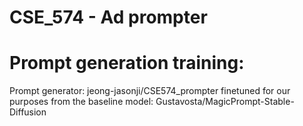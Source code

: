 # CSE_574 - Ad prompter

# Prompt generation training:
Prompt generator: jeong-jasonji/CSE574_prompter finetuned for our purposes from the baseline model: Gustavosta/MagicPrompt-Stable-Diffusion
